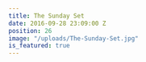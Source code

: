 ```yaml
---
title: The Sunday Set
date: 2016-09-28 23:09:00 Z
position: 26
image: "/uploads/The-Sunday-Set.jpg"
is_featured: true
---
```


